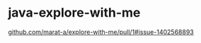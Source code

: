 
# java-explore-with-me


[github.com/marat-a/explore-with-me/pull/1#issue-1402568893](github.com/marat-a/explore-with-me/pull/1#issue-1402568893)


